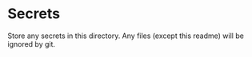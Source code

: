 # Secrets

Store any secrets in this directory.
Any files (except this readme) will be ignored by git.